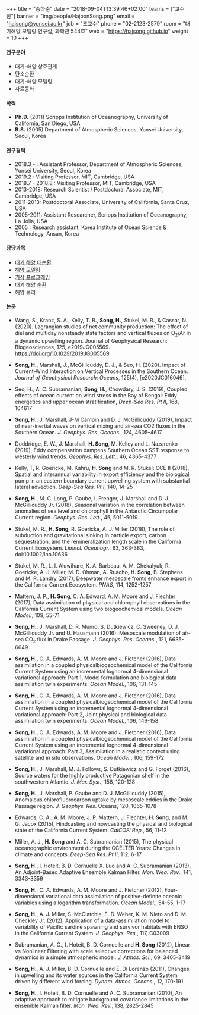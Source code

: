 +++
title = "송하준"
date = "2018-09-04T13:39:46+02:00"
teams = ["교수진"]
banner = "img/people/HajoonSong.png"
email = "hajsong@yonsei.ac.kr"
job = "조교수"
phone = "02-2123-2579"
room = "대기해양 모델링 연구실, 과학관 544호"
web = "https://hajsong.github.io"
weight = 10
+++

#### 연구분야
+ 대기-해양 상호관계
+ 탄소순환
+ 대기-해양 모델링
+ 자료동화

#### 학력
+ **Ph.D.** (2011) Scripps Institution of Oceanography, University of California, San Diego, USA
+ **B.S.** (2005) Department of Atmospheric Sciences, Yonsei University, Seoul, Korea

#### 연구경력
+ 2018.3 - : Assistant Professor, Department of Atmospheric Sciences, Yonsei University, Seoul, Korea
+ 2019.2 : Visiting Professor, MIT, Cambridge, USA
+ 2018.7 - 2018.8 : Visiting Professor, MIT, Cambridge, USA
+ 2013-2018: Research Scientist / Postdoctoral Associate, MIT, Cambridge, USA
+ 2011-2013: Postdoctoral Associate, University of California, Santa Cruz, USA
+ 2005-2011: Assistant Researcher, Scripps Institution of Oceanography, La Jolla, USA
+ 2005 : Research assistant, Korea Institute of Ocean Science & Technology, Ansan, Korea

#### 담당과목
+ [대기 해양 대순환](https://hajsong.github.io/ATM2106/)
+ [해양 모델링](https://hajsong.github.io/ATM9107/)
+ [기상 프로그래밍](https://hajsong.github.io/ATM4110/)
+ 대기 해양 순환
+ 해양 물리

#### 논문
+ Wang, S., Kranz, S. A., Kelly, T. B., **Song, H.**, Stukel, M. R., & Cassar, N. (2020). Lagrangian studies of net community production: The effect of diel and multiday nonsteady state factors and vertical fluxes on O<sub>2</sub>/Ar in a dynamic upwelling region. Journal of Geophysical Research: Biogeosciences, 125, e2019JG005569. https://doi.org/10.1029/2019JG005569

+ **Song, H.**, Marshall, J., McGillicuddy, D. J., & Seo, H. (2020). Impact of Current-Wind Interaction on Vertical Processes in the Southern Ocean. _Journal of Geophysical Research: Oceans_, 125(4), [e2020JC016046].

+ Seo, H., A. C. Subramanian, **Song, H.**, Chowdary, J. S. (2019), Coupled effects of ocean current on wind stress in the Bay of Bengal: Eddy energetics and upper ocean stratification, _Deep-Sea Res. Pt II_, 168, 104617

+ **Song, H.**, J. Marshall, J-M Campin and D. J. McGillicuddy (2019), Impact of near-inertial waves on vertical mixing and air-sea CO2 fluxes in the Southern Ocean. _J. Geophys. Res. Oceans._, 124, 4605–4617

+ Doddridge, E. W., J. Marshall, **H. Song**, M. Kelley and L. Nazarenko (2019), Eddy compensation dampens Southern Ocean SST response to westerly wind trends. _Geophys. Res. Lett._, 46, 4365-4377

+ Kelly, T, R. Goericke, M. Kahru, **H. Song** and M. R. Stukel: CCE II (2018), Spatial and interannual variability in export efficiency and the biological pump in an eastern boundary current upwelling system with substantial lateral advection. _Deep-Sea Res. Pt I_, 140, 14-25

+ **Song, H.**, M. C. Long, P. Gaube, I. Frenger, J. Marshall and D. J. McGillicuddy Jr. (2018), Seasonal variation in the correlation between anomalies of sea level and chlorophyll in the Antarctic Circumpolar Current region. _Geophys. Res. Lett._, 45, 5011-5019

+ Stukel, M. R., **H. Song**, R. Goericke, A. J. Miller (2018), The role of subduction and gravitational sinking in particle export, carbon sequestration, and the remineralization length scale in the California Current Ecosystem. _Limnol. Oceanogr._, 63, 363-383, doi:10.1002/lno.10636

+ Stukel, M. R., L. I. Aluwihare, K. A. Barbeau, A. M. Chekalyuk, R. Goericke, A. J. Miller, M. D. Ohman, A. Ruacho, **H. Song**, B. Stephens and M. R. Landry (2017), Deepwater mesoscale fronts enhance export in the California Current Ecosystem. _PNAS_, 114, 1252-1257

+ Mattern, J. P., **H. Song**, C. A. Edward, A. M. Moore and J. Fiechter (2017), Data assimilation of physical and chlorophyll observations in the California Current System using two biogeochemical models. _Ocean Model._, 109, 55-71

+ **Song, H.**, J. Marshall, D. R. Munro, S. Dutkiewicz, C. Sweeney, D. J. McGillicuddy Jr. and U. Hausmann (2016): Mesoscale modulation of air-sea CO<sub>2</sub> flux in Drake Passage. _J. Geophys. Res. Oceans._, 121, 6635-6649

+ **Song, H.**, C. A. Edwards, A. M. Moore and J. Fietcher (2016), Data assimilation in a coupled physicalbiogeochemical model of the California Current System using an incremental lognormal 4-dimensional variational approach: Part 1, Model formulation and biological data assimilation twin experiments. _Ocean Model._, 106, 131-145

+ **Song, H.**, C. A. Edwards, A. M. Moore and J. Fietcher (2016), Data assimilation in a coupled physicalbiogeochemical model of the California Current System using an incremental lognormal 4-dimensional variational approach: Part 2, Joint physical and biological data assimilation twin experiments. _Ocean Model._, 106, 146-158

+ **Song, H.**, C. A. Edwards, A. M. Moore and J. Fietcher (2016), Data assimilation in a coupled physicalbiogeochemical model of the California Current System using an incremental lognormal 4-dimensional variational approach: Part 3, Assimilation in a realistic context using satellite and in situ observations. _Ocean Model._, 106, 159-172

+ **Song, H.**, J. Marshall, M. J. Follows, S. Dutkiewicz and G. Forget (2016), Source waters for the highly productive Patagonian shelf in the southwestern Atlantic. _J. Mar. Syst._, 158, 120-128

+ **Song, H.**, J. Marshall, P. Gaube and D. J. McGillicuddy (2015), Anomalous chlorofluorocarbon uptake by mesoscale eddies in the Drake Passage region. _J. Geophys. Res_. Oceans, 120, 1065-1078

+ Edwards, C. A., A. M. Moore, J. P. Mattern, J. Fiechter, **H. Song**, and M. G. Jacox (2015), Hindcasting and nowcasting the physical and biological state of the California Current System. _CalCOFI Rep._, 56, 11-12

+ Miller, A. J., **H. Song** and A. C. Subramanian (2015), The physical oceanographic environment during the CCELTER Years: Changes in climate and concepts. _Deep-Sea Res. Pt II_, 112, 6-17

+ **Song, H.**, I. Hoteit, B. D. Cornuelle X. Luo and A. C. Subramanian (2013), An Adjoint-Based Adaptive Ensemble Kalman Filter. _Mon. Wea. Rev._, 141, 3343-3359

+ **Song, H.**, C. A. Edwards, A. M. Moore and J. Fietcher (2012), Four-dimensional variational data assimilation of positive-definite oceanic variables using a logarithm transformation. _Ocean Model._, 54-55, 1-17

+ **Song, H.**, A. J. Miller, S. McClatchie, E. D. Weber, K. M. Nieto and D. M. Checkley Jr. (2012), Application of a data-assimilation model to variability of Pacific sardine spawning and survivor habitats with ENSO in the California Current System. _J. Geophys. Res._, 117, C03009

+ Subramanian, A. C., I. Hoteit, B. D. Cornuelle and **H. Song** (2012), Linear vs Nonlinear Filtering with scale selective corrections for balanced dynamics in a simple atmospheric model. _J. Atmos. Sci._, 69, 3405-3419

+ **Song, H.**, A. J. Miller, B. D. Cornuelle and E. Di Lorenzo (2011), Changes in upwelling and its water sources in the California Current System driven by different wind forcing. _Dynam. Atmos. Oceans._, 12, 170-191

+ **Song, H.**, I. Hoteit, B. D. Cornuelle and A. C. Subramanian (2010), An adaptive approach to mitigate background covariance limitations in the ensemble Kalman filter. _Mon. Wea. Rev._, 138, 2825-2845
